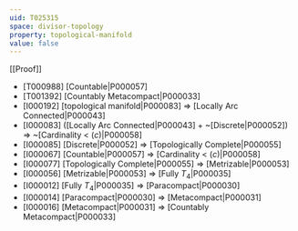 ```yaml
---
uid: T025315
space: divisor-topology
property: topological-manifold
value: false
---
```

[[Proof]]

* [T000988] [Countable|P000057]
* [T001392] [Countably Metacompact|P000033]
* [I000192] [topological manifold|P000083] => [Locally Arc Connected|P000043]
* [I000083] ([Locally Arc Connected|P000043] + ~[Discrete|P000052]) => ~[Cardinality < $\mathfrak(c)$|P000058]
* [I000085] [Discrete|P000052] => [Topologically Complete|P000055]
* [I000067] [Countable|P000057] => [Cardinality < $\mathfrak(c)$|P000058]
* [I000077] [Topologically Complete|P000055] => [Metrizable|P000053]
* [I000056] [Metrizable|P000053] => [Fully $T_4$|P000035]
* [I000012] [Fully $T_4$|P000035] => [Paracompact|P000030]
* [I000014] [Paracompact|P000030] => [Metacompact|P000031]
* [I000016] [Metacompact|P000031] => [Countably Metacompact|P000033]

